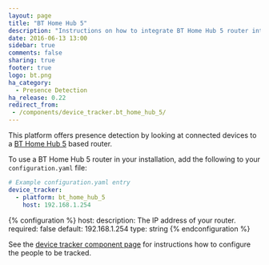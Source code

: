 ```yaml
---
layout: page
title: "BT Home Hub 5"
description: "Instructions on how to integrate BT Home Hub 5 router into Home Assistant."
date: 2016-06-13 13:00
sidebar: true
comments: false
sharing: true
footer: true
logo: bt.png
ha_category:
  - Presence Detection
ha_release: 0.22
redirect_from:
 - /components/device_tracker.bt_home_hub_5/
---
```


This platform offers presence detection by looking at connected devices to a [BT Home Hub 5](https://en.wikipedia.org/wiki/BT_Home_Hub) based router.

To use a BT Home Hub 5 router in your installation, add the following to your `configuration.yaml` file:

```yaml
# Example configuration.yaml entry
device_tracker:
  - platform: bt_home_hub_5
    host: 192.168.1.254
```

{% configuration %}
host:
  description: The IP address of your router.
  required: false
  default: 192.168.1.254
  type: string
{% endconfiguration %}

See the [device tracker component page](/components/device_tracker/) for instructions how to configure the people to be tracked.
